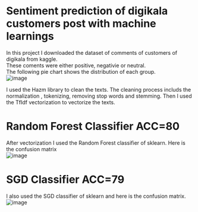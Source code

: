 
# Sentiment prediction of digikala customers post with machine learnings
In this project I downloaded the dataset of comments of customers of digikala from kaggle.   
These coments were either positive, negativie or neutral.    
The following pie chart shows the distribution of each group.   
![image](https://user-images.githubusercontent.com/67642255/196615843-75b2dc1e-72b7-4f6c-80d7-10a7782b033e.png)

I used the Hazm library to clean the texts. The cleaning process includs the normalization , tokenizing, removing stop words and stemming. 
Then I used the TfIdf vectorization to vectorize the texts. 
# Random Forest Classifier ACC=80   
After vectorization I used the Random Forest classifier of sklearn. Here is the confusion matrix   
![image](https://user-images.githubusercontent.com/67642255/196615668-deff35cf-ae93-4060-b7d3-7f46d1e90755.png)

# SGD Classifier ACC=79  
I also used the SGD classifier of sklearn and here is the confusion matrix.   
![image](https://user-images.githubusercontent.com/67642255/196615743-5eb51c9a-ae12-4c9f-848c-b336ae0b7d61.png)

